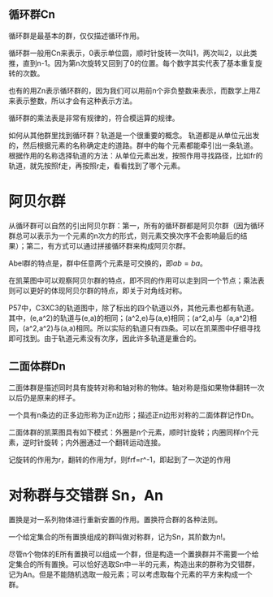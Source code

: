 ## 循环群Cn
循环群是最基本的群，仅仅描述循环作用。

循环群一般用Cn来表示，0表示单位圆，顺时针旋转一次叫1，两次叫2，以此类推，直到n-1。因为第n次旋转又回到了0的位置。每个数字其实代表了基本重复旋转的次数。

也有的用Zn表示循环群的，因为我们可以用前n个非负整数来表示，而数学上用Z来表示整数，所以才会有这种表示方法。

循环群的乘法表是非常有规律的，符合模运算的规律。


如何从其他群里找到循环群？轨道是一个很重要的概念。
轨道都是从单位元出发的，然后根据元素的名称确定走的道路。群中的每个元素都能牵引出一条轨道。
根据作用的名称选择轨道的方法：从单位元素出发，按照作用寻找路径，比如fr的轨道，就先按照f走，再按照r走，看看找到了哪个元素。

# 阿贝尔群
从循环群可以自然的引出阿贝尔群：第一，所有的循环群都是阿贝尔群（因为循环群总可以表示为一个元素的n次方的形式，则元素交换次序不会影响最后的结果）；第二，有方式可以通过拼接循环群来构成阿贝尔群。

Abel群的特点是，群中任意两个元素是可交换的，即$ab=ba$。

在凯莱图中可以观察阿贝尔群的特点，即不同的作用可以走到同一个节点；乘法表则可以更好的体现阿贝尔群的特点，即关于对角线对称。

P57中，C3XC3的轨道图中，除了标出的四个轨道以外，其他元素也都有轨道。其中，(e,a^2)的轨道与(e,a)的相同；(a^2,e)与(a,e)相同；(a^2,a)与（a,a^2)相同，(a^2,a^2)与(a,a)相同。所以实际的轨道只有四条。可以在凯莱图中仔细寻找即可找到。由于轨道元素没有次序，因此许多轨道是重合的。

## 二面体群Dn
二面体群是描述同时具有旋转对称和轴对称的物体。轴对称是指如果物体翻转一次以后仍是原来的样子。

一个具有n条边的正多边形称为正n边形；描述正n边形对称的二面体群记作Dn。

二面体群的凯莱图具有如下模式：外圈是n个元素，顺时针旋转；内圈同样n个元素，逆时针旋转；内外圈通过一个翻转运动连接。

记旋转的作用为r，翻转的作用为f，则frf=r^-1，即起到了一次逆的作用

# 对称群与交错群 Sn，An
置换是对一系列物体进行重新安置的作用。置换符合群的各种法则。

一个给定集合的所有置换组成的群叫做对称群，记为Sn，其阶数为n!。

尽管n个物体的E所有置换可以组成一个群，但是构造一个置换群并不需要一个给定集合的所有置换。可以恰好选取Sn中一半的元素，构造出来的群称为交错群，记为An。但是不能随机选取一般元素；可以考虑取每个元素的平方来构成一个群。
